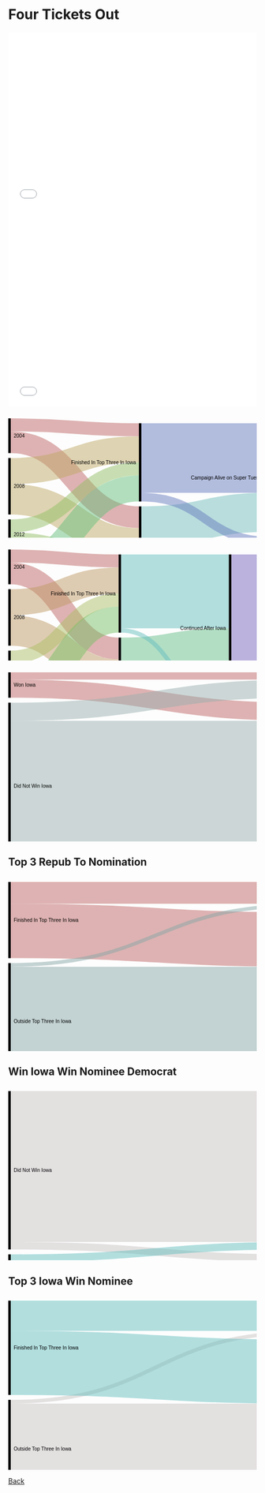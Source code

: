 # Four Tickets Out

<iframe title="Iowa: &quot;Too White, Too Old, Too Rural&quot;?" aria-label="Dot Plot" id="datawrapper-chart-GLH9i" src="//datawrapper.dwcdn.net/GLH9i/2/" scrolling="no" frameborder="0" style="width: 0; min-width: 100% !important; border: none;" height="359"></iframe><script type="text/javascript">!function(){"use strict";window.addEventListener("message",function(a){if(void 0!==a.data["datawrapper-height"])for(var e in a.data["datawrapper-height"]){var t=document.getElementById("datawrapper-chart-"+e)||document.querySelector("iframe[src*='"+e+"']");t&&(t.style.height=a.data["datawrapper-height"][e]+"px")}})}();</script>

<iframe title="Obama's Steady Ascent" aria-label="Interactive line chart" id="datawrapper-chart-vhmvr" src="//datawrapper.dwcdn.net/vhmvr/1/" scrolling="no" frameborder="0" style="width: 0; min-width: 100% !important; border: none;" height="400"></iframe><script type="text/javascript">!function(){"use strict";window.addEventListener("message",function(a){if(void 0!==a.data["datawrapper-height"])for(var e in a.data["datawrapper-height"]){var t=document.getElementById("datawrapper-chart-"+e)||document.querySelector("iframe[src*='"+e+"']");t&&(t.style.height=a.data["datawrapper-height"][e]+"px")}})}();</script>

<svg width="800" height="400" xmlns="http://www.w3.org/2000/svg"><g transform="translate(0, 10)"><g class="links" fill="none" stroke-opacity="0.5"><path d="M5,48.4523809523809C135,48.4523809523809,135,200.59523809523813,265,200.59523809523813" stroke-width="44.04761904761905" style="stroke: rgb(191, 105, 105);"></path><path d="M5,13.214285714285658C135,13.214285714285658,135,23.21428571428583,265,23.21428571428583" stroke-width="26.42857142857143" style="stroke: rgb(191, 105, 105);"></path><path d="M5,164.16666666666657C135,164.16666666666657,135,253.452380952381,265,253.452380952381" stroke-width="61.66666666666667" style="stroke: rgb(191, 169, 105);"></path><path d="M5,106.9047619047618C135,106.9047619047618,135,62.857142857142975,265,62.857142857142975" stroke-width="52.85714285714286" style="stroke: rgb(191, 169, 105);"></path><path d="M5,249.04761904761907C135,249.04761904761907,135,301.9047619047619,265,301.9047619047619" stroke-width="35.23809523809524" style="stroke: rgb(148, 191, 105);"></path><path d="M5,218.21428571428572C135,218.21428571428572,135,102.50000000000011,265,102.50000000000011" stroke-width="26.42857142857143" style="stroke: rgb(148, 191, 105);"></path><path d="M5,364.7619047619049C135,364.7619047619049,135,354.7619047619048,265,354.7619047619048" stroke-width="70.47619047619048" style="stroke: rgb(105, 191, 126);"></path><path d="M5,303.0952380952382C135,303.0952380952382,135,142.14285714285728,265,142.14285714285728" stroke-width="52.85714285714286" style="stroke: rgb(105, 191, 126);"></path><path d="M270,323.92857142857144C400,323.92857142857144,400,323.92857142857144,530,323.92857142857144" stroke-width="132.14285714285717" style="stroke: rgb(119, 190, 190);"></path><path d="M270,218.21428571428575C400,218.21428571428575,400,190.5952380952381,530,190.5952380952381" stroke-width="79.28571428571429" style="stroke: rgb(119, 190, 190);"></path><path d="M270,80.4761904761906C400,80.4761904761906,400,80.47619047619048,530,80.47619047619048" stroke-width="140.95238095238096" style="stroke: rgb(105, 126, 191);"></path><path d="M270,159.76190476190487C400,159.76190476190487,400,249.0476190476191,530,249.0476190476191" stroke-width="17.61904761904762" style="stroke: rgb(105, 126, 191);"></path><path d="M535,315.11904761904765C665,315.11904761904765,665,315.11904761904765,795,315.11904761904765" stroke-width="149.76190476190476" style="stroke: rgb(199, 208, 208);"></path><path d="M535,146.54761904761907C665,146.54761904761907,665,156.54761904761907,795,156.54761904761907" stroke-width="167.3809523809524" style="stroke: rgb(150, 56, 136);"></path><path d="M535,36.42857142857143C665,36.42857142857143,665,36.4285714285714,795,36.4285714285714" stroke-width="52.85714285714286" style="stroke: rgb(150, 56, 136);"></path></g><g class="nodes" font-family="Arial, Helvetica" font-size="10"><g><rect x="530" y="10" height="220.23809523809527" width="5" fill="#000"></rect><text x="524" y="120.11904761904763" dy="0.35em" text-anchor="end">Campaign Alive on Super Tuesday</text></g><g><rect x="530" y="240.23809523809527" height="149.76190476190476" width="5" fill="#000"></rect><text x="524" y="315.11904761904765" dy="0.35em" text-anchor="end">Suspended Campaign By Early March</text></g><g><rect x="265" y="10.000000000000114" height="158.5714285714285" width="5" fill="#000"></rect><text x="259" y="89.28571428571436" dy="0.35em" text-anchor="end">Finished In Top Three In Iowa</text></g><g><rect x="265" y="178.5714285714286" height="211.42857142857125" width="5" fill="#000"></rect><text x="259" y="284.2857142857142" dy="0.35em" text-anchor="end">Outside Top Three In Iowa</text></g><g><rect x="795" y="9.999999999999972" height="52.85714285714289" width="5" fill="#000"></rect><text x="789" y="36.428571428571416" dy="0.35em" text-anchor="end">Became Nominee</text></g><g><rect x="795" y="72.85714285714286" height="317.14285714285717" width="5" fill="#000"></rect><text x="789" y="231.42857142857144" dy="0.35em" text-anchor="end">Campaign Failed</text></g><g><rect x="0" y="-5.684341886080802e-14" height="70.47619047619042" width="5" fill="#000"></rect><text x="11" y="35.238095238095156" dy="0.35em" text-anchor="start">2004</text></g><g><rect x="0" y="80.47619047619037" height="114.52380952380963" width="5" fill="#000"></rect><text x="11" y="137.73809523809518" dy="0.35em" text-anchor="start">2008</text></g><g><rect x="0" y="205" height="61.66666666666674" width="5" fill="#000"></rect><text x="11" y="235.83333333333337" dy="0.35em" text-anchor="start">2012</text></g><g><rect x="0" y="276.66666666666674" height="123.33333333333331" width="5" fill="#000"></rect><text x="11" y="338.33333333333337" dy="0.35em" text-anchor="start">2016</text></g></g></g></svg>

<svg width="900" height="420" xmlns="http://www.w3.org/2000/svg"><g transform="translate(0, 10)"><g class="links" fill="none" stroke-opacity="0.5"><path d="M5,48.45238095238101C114.375,48.45238095238101,114.375,200.59523809523802,223.75,200.59523809523802" stroke-width="44.04761904761905" style="stroke: rgb(191, 105, 105);"></path><path d="M5,13.214285714285772C114.375,13.214285714285772,114.375,23.214285714285772,223.75,23.214285714285772" stroke-width="26.42857142857143" style="stroke: rgb(191, 105, 105);"></path><path d="M5,164.16666666666663C114.375,164.16666666666663,114.375,253.45238095238088,223.75,253.45238095238088" stroke-width="61.66666666666667" style="stroke: rgb(191, 156, 105);"></path><path d="M5,106.90476190476186C114.375,106.90476190476186,114.375,62.85714285714292,223.75,62.85714285714292" stroke-width="52.85714285714286" style="stroke: rgb(191, 156, 105);"></path><path d="M5,249.04761904761912C114.375,249.04761904761912,114.375,301.9047619047618,223.75,301.9047619047618" stroke-width="35.23809523809524" style="stroke: rgb(174, 191, 105);"></path><path d="M5,218.21428571428578C114.375,218.21428571428578,114.375,102.50000000000006,223.75,102.50000000000006" stroke-width="26.42857142857143" style="stroke: rgb(174, 191, 105);"></path><path d="M5,364.76190476190465C114.375,364.76190476190465,114.375,354.7619047619047,223.75,354.7619047619047" stroke-width="70.47619047619048" style="stroke: rgb(122, 191, 105);"></path><path d="M5,303.095238095238C114.375,303.095238095238,114.375,142.14285714285722,223.75,142.14285714285722" stroke-width="52.85714285714286" style="stroke: rgb(122, 191, 105);"></path><path d="M228.75,359.1666666666666C338.125,359.1666666666666,338.125,359.16666666666663,447.5,359.16666666666663" stroke-width="61.66666666666667" style="stroke: rgb(105, 191, 139);"></path><path d="M228.75,253.45238095238088C338.125,253.45238095238088,338.125,234.64285714285705,447.5,234.64285714285705" stroke-width="149.76190476190476" style="stroke: rgb(105, 191, 139);"></path><path d="M228.75,84.88095238095244C338.125,84.88095238095244,338.125,84.8809523809523,447.5,84.8809523809523" stroke-width="149.76190476190476" style="stroke: rgb(105, 191, 191);"></path><path d="M228.75,164.1666666666667C338.125,164.1666666666667,338.125,323.92857142857144,447.5,323.92857142857144" stroke-width="8.80952380952381" style="stroke: rgb(105, 191, 191);"></path><path d="M452.5,354.76190476190476C561.875,354.76190476190476,561.875,354.76190476190476,671.25,354.76190476190476" stroke-width="70.47619047619048" style="stroke: rgb(105, 139, 191);"></path><path d="M452.5,120.11904761904754C561.875,120.11904761904754,561.875,120.1190476190477,671.25,120.1190476190477" stroke-width="220.23809523809524" style="stroke: rgb(122, 105, 191);"></path><path d="M452.5,269.8809523809523C561.875,269.8809523809523,561.875,279.88095238095235,671.25,279.88095238095235" stroke-width="79.28571428571429" style="stroke: rgb(122, 105, 191);"></path><path d="M676.25,315.1190476190476C785.625,315.1190476190476,785.625,315.11904761904765,895,315.11904761904765" stroke-width="149.76190476190476" style="stroke: rgb(185, 182, 185);"></path><path d="M676.25,146.54761904761915C785.625,146.54761904761915,785.625,156.54761904761907,895,156.54761904761907" stroke-width="167.3809523809524" style="stroke: rgb(174, 105, 191);"></path><path d="M676.25,36.428571428571516C785.625,36.428571428571516,785.625,36.42857142857146,895,36.42857142857146" stroke-width="52.85714285714286" style="stroke: rgb(174, 105, 191);"></path></g><g class="nodes" font-family="Arial, Helvetica" font-size="10"><g><rect x="671.25" y="10.000000000000085" height="220.23809523809513" width="5" fill="#000"></rect><text x="665.25" y="120.11904761904765" dy="0.35em" text-anchor="end">Campaign Alive on Super Tuesday</text></g><g><rect x="671.25" y="240.2380952380952" height="149.7619047619047" width="5" fill="#000"></rect><text x="665.25" y="315.1190476190476" dy="0.35em" text-anchor="end">Suspended Campaign By Early March</text></g><g><rect x="447.5" y="9.999999999999915" height="299.5238095238096" width="5" fill="#000"></rect><text x="441.5" y="159.7619047619047" dy="0.35em" text-anchor="end">Continued After Iowa</text></g><g><rect x="447.5" y="319.5238095238095" height="70.4761904761906" width="5" fill="#000"></rect><text x="441.5" y="354.7619047619048" dy="0.35em" text-anchor="end">Suspended Campaign</text></g><g><rect x="223.75" y="10.000000000000057" height="158.57142857142844" width="5" fill="#000"></rect><text x="217.75" y="89.28571428571428" dy="0.35em" text-anchor="end">Finished In Top Three In Iowa</text></g><g><rect x="223.75" y="178.5714285714285" height="211.42857142857142" width="5" fill="#000"></rect><text x="217.75" y="284.2857142857142" dy="0.35em" text-anchor="end">Outside Top Three In Iowa</text></g><g><rect x="895" y="10.000000000000028" height="52.85714285714283" width="5" fill="#000"></rect><text x="889" y="36.428571428571445" dy="0.35em" text-anchor="end">Became Nominee</text></g><g><rect x="895" y="72.85714285714286" height="317.1428571428571" width="5" fill="#000"></rect><text x="889" y="231.42857142857142" dy="0.35em" text-anchor="end">Campaign Failed</text></g><g><rect x="0" y="5.684341886080802e-14" height="70.47619047619037" width="5" fill="#000"></rect><text x="11" y="35.23809523809524" dy="0.35em" text-anchor="start">2004</text></g><g><rect x="0" y="80.47619047619042" height="114.52380952380963" width="5" fill="#000"></rect><text x="11" y="137.73809523809524" dy="0.35em" text-anchor="start">2008</text></g><g><rect x="0" y="205.00000000000006" height="61.666666666666515" width="5" fill="#000"></rect><text x="11" y="235.83333333333331" dy="0.35em" text-anchor="start">2012</text></g><g><rect x="0" y="276.6666666666666" height="123.33333333333336" width="5" fill="#000"></rect><text x="11" y="338.33333333333326" dy="0.35em" text-anchor="start">2016</text></g></g></g></svg>

<svg width="600" height="420" xmlns="http://www.w3.org/2000/svg"><g transform="translate(0, 10)"><g class="links" fill="none" stroke-opacity="0.5"><path d="M5,33.113207547169665C300,33.113207547169665,300,79.9056603773584,595,79.9056603773584" stroke-width="36.79245283018868" style="stroke: rgb(191, 105, 105);"></path><path d="M5,7.358490566037593C300,7.358490566037593,300,7.3584905660379345,595,7.3584905660379345" stroke-width="14.716981132075471" style="stroke: rgb(191, 105, 105);"></path><path d="M5,79.90566037735857C300,79.90566037735857,300,33.113207547170006,595,33.113207547170006" stroke-width="36.79245283018868" style="stroke: rgb(155, 175, 175);"></path><path d="M5,249.15094339622652C300,249.15094339622652,300,249.15094339622635,595,249.15094339622635" stroke-width="301.6981132075472" style="stroke: rgb(155, 175, 175);"></path></g><g class="nodes" font-family="Arial, Helvetica" font-size="10"><g><rect x="0" y="61.50943396226424" height="338.4905660377359" width="5" fill="#000"></rect><text x="11" y="230.7547169811322" dy="0.35em" text-anchor="start">Did Not Win Iowa</text></g><g><rect x="0" y="-1.4210854715202004e-13" height="51.50943396226438" width="5" fill="#000"></rect><text x="11" y="25.75471698113205" dy="0.35em" text-anchor="start">Won Iowa</text></g><g><rect x="595" y="1.9895196601282805e-13" height="51.50943396226387" width="5" fill="#000"></rect><text x="589" y="25.754716981132134" dy="0.35em" text-anchor="end">Became Nominee</text></g><g><rect x="595" y="61.50943396226407" height="338.49056603773573" width="5" fill="#000"></rect><text x="589" y="230.75471698113193" dy="0.35em" text-anchor="end">Campaign Failed</text></g></g></g></svg>

## Top 3 Repub To Nomination 

<svg width="600" height="420" xmlns="http://www.w3.org/2000/svg"><g transform="translate(0, 10)"><g class="links" fill="none" stroke-opacity="0.5"><path d="M5,99.3396226415095C300,99.3396226415095,300,116.69811320754721,595,116.69811320754721" stroke-width="110.37735849056604" style="stroke: rgb(191, 105, 105);"></path><path d="M5,22.07547169811326C300,22.07547169811326,300,22.075471698113176,595,22.075471698113176" stroke-width="44.15094339622641" style="stroke: rgb(191, 105, 105);"></path><path d="M5,285.94339622641496C300,285.94339622641496,300,285.9433962264151,595,285.9433962264151" stroke-width="228.1132075471698" style="stroke: rgb(137, 168, 168);"></path><path d="M5,168.20754716981122C300,168.20754716981122,300,47.830188679245246,595,47.830188679245246" stroke-width="7.3584905660377355" style="stroke: rgb(137, 168, 168);"></path></g><g class="nodes" font-family="Arial, Helvetica" font-size="10"><g><rect x="0" y="5.684341886080802e-14" height="154.5283018867923" width="5" fill="#000"></rect><text x="11" y="77.2641509433962" dy="0.35em" text-anchor="start">Finished In Top Three In Iowa</text></g><g><rect x="0" y="164.52830188679235" height="235.4716981132076" width="5" fill="#000"></rect><text x="11" y="282.26415094339615" dy="0.35em" text-anchor="start">Outside Top Three In Iowa</text></g><g><rect x="595" y="-2.842170943040401e-14" height="51.50943396226421" width="5" fill="#000"></rect><text x="589" y="25.754716981132077" dy="0.35em" text-anchor="end">Became Nominee</text></g><g><rect x="595" y="61.50943396226418" height="338.49056603773585" width="5" fill="#000"></rect><text x="589" y="230.7547169811321" dy="0.35em" text-anchor="end">Campaign Failed</text></g></g></g></svg>

## Win Iowa Win Nominee Democrat

<svg width="600" height="420" xmlns="http://www.w3.org/2000/svg"><g transform="translate(0, 10)"><g class="links" fill="none" stroke-opacity="0.5"><path d="M5,152.9411764705883C300,152.9411764705883,300,152.94117647058823,595,152.94117647058823" stroke-width="305.88235294117646" style="stroke: rgb(201, 195, 195);"></path><path d="M5,313.5294117647059C300,313.5294117647059,300,338.82352941176464,595,338.82352941176464" stroke-width="15.294117647058824" style="stroke: rgb(201, 195, 195);"></path><path d="M5,373.23529411764696C300,373.23529411764696,300,373.235294117647,595,373.235294117647" stroke-width="53.529411764705884" style="stroke: rgb(105, 191, 191);"></path><path d="M5,338.8235294117646C300,338.8235294117646,300,313.52941176470586,595,313.52941176470586" stroke-width="15.294117647058824" style="stroke: rgb(105, 191, 191);"></path></g><g class="nodes" font-family="Arial, Helvetica" font-size="10"><g><rect x="0" y="5.684341886080802e-14" height="321.17647058823513" width="5" fill="#000"></rect><text x="11" y="160.58823529411762" dy="0.35em" text-anchor="start">Did Not Win Iowa</text></g><g><rect x="0" y="331.1764705882352" height="68.82352941176472" width="5" fill="#000"></rect><text x="11" y="365.58823529411757" dy="0.35em" text-anchor="start">Won Iowa</text></g><g><rect x="595" y="331.17647058823525" height="68.82352941176472" width="5" fill="#000"></rect><text x="589" y="365.5882352941176" dy="0.35em" text-anchor="end">Became Nominee</text></g><g><rect x="595" y="0" height="321.17647058823525" width="5" fill="#000"></rect><text x="589" y="160.58823529411762" dy="0.35em" text-anchor="end">Campaign Failed</text></g></g></g></svg>

## Top 3 Iowa Win Nominee

<svg width="600" height="420" xmlns="http://www.w3.org/2000/svg"><g transform="translate(0, 10)"><g class="links" fill="none" stroke-opacity="0.5"><path d="M5,304.4117647058823C300,304.4117647058823,300,304.41176470588243,595,304.41176470588243" stroke-width="191.1764705882353" style="stroke: rgb(201, 195, 195);"></path><path d="M5,204.99999999999997C300,204.99999999999997,300,65.00000000000014,595,65.00000000000014" stroke-width="7.647058823529412" style="stroke: rgb(201, 195, 195);"></path><path d="M5,126.17647058823536C300,126.17647058823536,300,143.82352941176478,595,143.82352941176478" stroke-width="130" style="stroke: rgb(105, 191, 191);"></path><path d="M5,30.588235294117705C300,30.588235294117705,300,30.58823529411779,595,30.58823529411779" stroke-width="61.1764705882353" style="stroke: rgb(105, 191, 191);"></path></g><g class="nodes" font-family="Arial, Helvetica" font-size="10"><g><rect x="0" y="5.684341886080802e-14" height="191.17647058823522" width="5" fill="#000"></rect><text x="11" y="95.58823529411767" dy="0.35em" text-anchor="start">Finished In Top Three In Iowa</text></g><g><rect x="0" y="201.17647058823528" height="198.82352941176464" width="5" fill="#000"></rect><text x="11" y="300.58823529411757" dy="0.35em" text-anchor="start">Outside Top Three In Iowa</text></g><g><rect x="595" y="1.4210854715202004e-13" height="68.82352941176464" width="5" fill="#000"></rect><text x="589" y="34.41176470588246" dy="0.35em" text-anchor="end">Became Nominee</text></g><g><rect x="595" y="78.82352941176478" height="321.1764705882351" width="5" fill="#000"></rect><text x="589" y="239.41176470588232" dy="0.35em" text-anchor="end">Campaign Failed</text></g></g></g></svg>



[Back](https://jeffpflanz.github.io/Jeff-CMU-Repository/)

